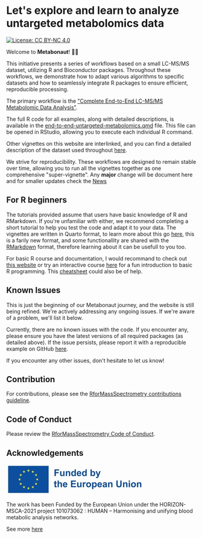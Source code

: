 # Let's explore and learn to analyze untargeted metabolomics data

[![License: CC BY-NC
4.0](https://img.shields.io/badge/License-CC%20BY--NC%204.0-lightgrey.svg)](https://creativecommons.org/licenses/by-nc/4.0/)

Welcome to **Metabonaut**! :astronaut:

This initiative presents a series of workflows based on a small LC-MS/MS
dataset, utilizing R and Bioconductor packages. Throughout these workflows, we
demonstrate how to adapt various algorithms to specific datasets and how to
seamlessly integrate R packages to ensure efficient, reproducible processing.

The primary workflow is the ["Complete End-to-End LC-MS/MS Metabolomic Data
Analysis"](https://rformassspectrometry.github.io/Metabonaut/articles/end-to-end-untargeted-metabolomics.html).

The full R code for all examples, along with detailed descriptions, is
available in the
[end-to-end-untargeted-metabolomics.qmd](https://rformassspectrometry.github.io/Metabonaut/vignettes/a-end-to-end-untargeted-metabolomics.qmd)
file. This file can be opened in RStudio, allowing you to execute each
individual R command.

Other vignettes on this website are interlinked, and you can find a detailed
description of the dataset used throughout
[here](https://rformassspectrometry.github.io/Metabonaut/articles/dataset-investigation.html).

We strive for reproducibility. These workflows are designed to remain stable
over time, allowing you to run all the vignettes together as one comprehensive
"super-vignette". Any **major** change will be document here and for smaller
updates check the
[News](https://rformassspectrometry.github.io/Metabonaut/news/index.html)

## For R beginners

The tutorials provided assume that users have basic knowledge of R and
RMarkdown. If you're unfamiliar with either, we recommend completing a short
tutorial to help you test the code and adapt it to your data. The vignettes are
written in Quarto format, to learn more about this go
[here](https://quarto.org/docs/guide/), this is a farily new format, and some
functionallity are shared with the
[RMarkdown](https://bookdown.org/yihui/rmarkdown/) format, therefore learning
about it can be usefull to you too.

For basic R course and documentation, I would recommand to check out [this
website](https://learn-r.org/) or try an interactive course
[here](https://swirlstats.com/students.html) for a fun introduction to basic R
programming. This [cheatsheet](https://github.com/wurli/r-best-practice) could
also be of help.

## Known Issues

This is just the beginning of our Metabonaut journey, and the website is still
being refined. We're actively addressing any ongoing issues. If we're aware of
a problem, we'll list it below.

Currently, there are no known issues with the code. If you encounter any,
please ensure you have the latest versions of all required packages (as
detailed above). If the issue persists, please report it with a reproducible
example on GitHub
[here](https://github.com/rformassspectrometry/Metabonaut/issues).

If you encounter any other issues, don't hesitate to let us know!

## Contribution

For contributions, please see the [RforMassSpectrometry contributions
guideline](https://rformassspectrometry.github.io/RforMassSpectrometry/articles/RforMassSpectrometry.html#contributions).

## Code of Conduct

Please review the [RforMassSpectrometry Code of
Conduct](https://rformassspectrometry.github.io/RforMassSpectrometry/articles/RforMassSpectrometry.html#code-of-conduct).

## Acknowledgements

![EU Logo](https://github.com/rformassspectrometry/Metabonaut/raw/main/vignettes/images/EULogo.jpg)

The work has been Funded by the European Union under the HORIZON-MSCA-2021
project 101073062 : HUMAN – Harmonising and unifying blood metabolic analysis
networks.

See more
[here](https://drive.google.com/drive/folders/1tobISsiF2yxShsvXH_M8OcEY4KuIuNf8)
